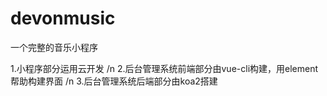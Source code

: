 # devonmusic
一个完整的音乐小程序

1.小程序部分运用云开发  /n
2.后台管理系统前端部分由vue-cli构建，用element帮助构建界面  /n
3.后台管理系统后端部分由koa2搭建
